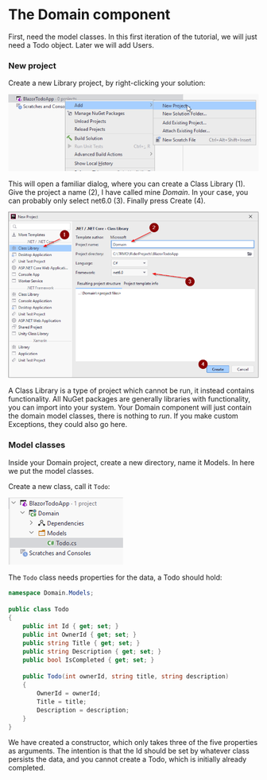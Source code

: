 # The Domain component
First, need the model classes. In this first iteration of the tutorial, we will just need a Todo object. Later we will add Users.

### New project
Create a new Library project, by right-clicking your solution:

![img.png](CreateLibrary1.png)

This will open a familiar dialog, where you can create a Class Library (1). Give the project a name (2), I have called mine *Domain*. In your case, you can probably only select net6.0 (3). Finally press Create (4).

![img.png](img.png)

A Class Library is a type of project which cannot be run, it instead contains functionality. All NuGet packages are generally libraries with functionality, you can import into your system. Your Domain component will just contain the domain model classes, there is nothing to *run*. If you make custom Exceptions, they could also go here.

### Model classes
Inside your Domain project, create a new directory, name it Models. In here we put the model classes.

Create a new class, call it `Todo`:

![img_1.png](img_1.png)

The `Todo` class needs properties for the data, a Todo should hold:

```csharp
namespace Domain.Models;

public class Todo
{
    public int Id { get; set; }
    public int OwnerId { get; set; }
    public string Title { get; set; }
    public string Description { get; set; }
    public bool IsCompleted { get; set; }

    public Todo(int ownerId, string title, string description)
    {
        OwnerId = ownerId;
        Title = title;
        Description = description;
    }
}
```

We have created a constructor, which only takes three of the five properties as arguments. The intention is that the Id should be set by whatever class persists the data, and you cannot create a Todo, which is initially already completed.